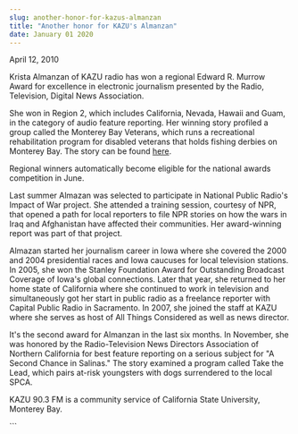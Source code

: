 ```yaml
---
slug: another-honor-for-kazus-almanzan
title: "Another honor for KAZU's Almanzan"
date: January 01 2020
---
```


 
<p>April 12, 2010</p>
<p>
  Krista Almanzan of KAZU radio has won a regional Edward R. Murrow Award for
  excellence in electronic journalism presented by the Radio, Television,
  Digital News Association.
</p>
<p>
  She won in Region 2, which includes California, Nevada, Hawaii and Guam, in
  the category of audio feature reporting. Her winning story profiled a group
  called the Monterey Bay Veterans, which runs a recreational rehabilitation
  program for disabled veterans that holds fishing derbies on Monterey Bay. The
  story can be found
  <a
    href="https://www.publicbroadcasting.net/kazu/news.newsmain/article/0/0/1561717/news/Rec.Rehab.Program.Hooks.National.Interest"
    >here</a
  >.
</p>
<p>
  Regional winners automatically become eligible for the national awards
  competition in June.
</p>
<p>
  Last summer Almazan was selected to participate in National Public Radio's
  Impact of War project. She attended a training session, courtesy of NPR, that
  opened a path for local reporters to file NPR stories on how the wars in Iraq
  and Afghanistan have affected their communities. Her award-winning report was
  part of that project.
</p>
<p>
  Almazan started her journalism career in Iowa where she covered the 2000 and
  2004 presidential races and Iowa caucuses for local television stations. In
  2005, she won the Stanley Foundation Award for Outstanding Broadcast Coverage
  of Iowa's global connections. Later that year, she returned to her home state
  of California where she continued to work in television and simultaneously got
  her start in public radio as a freelance reporter with Capital Public Radio in
  Sacramento. In 2007, she joined the staff at KAZU where she serves as host of
  All Things Considered as well as news director.
</p>
<p>
  It's the second award for Almanzan in the last six months. In November, she
  was honored by the Radio-Television News Directors Association of Northern
  California for best feature reporting on a serious subject for "A Second
  Chance in Salinas." The story examined a program called Take the Lead, which
  pairs at-risk youngsters with dogs surrendered to the local SPCA.
</p>
<p>
  KAZU 90.3 FM is a community service of California State University, Monterey
  Bay.
</p>
<p></p>
<p></p>
<p></p>
```
